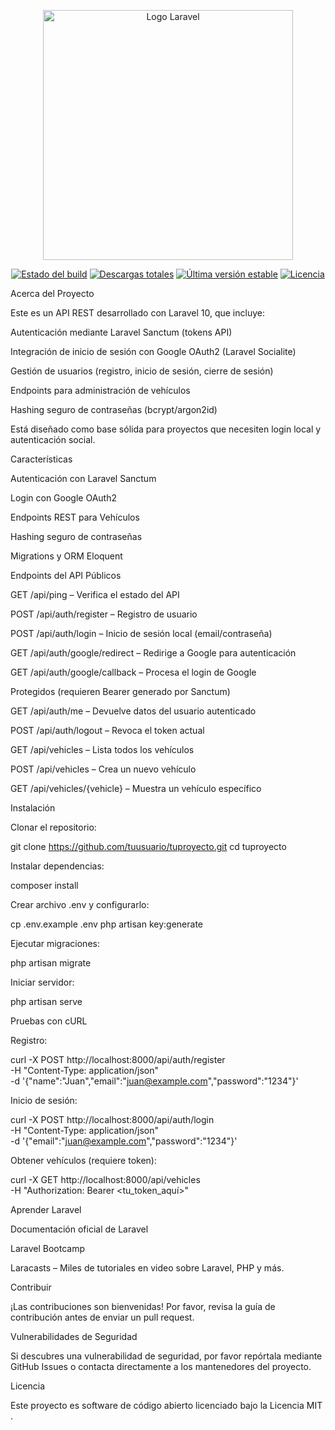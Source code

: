 <p align="center"> <a href="https://laravel.com" target="_blank"> <img src="https://raw.githubusercontent.com/laravel/art/master/logo-lockup/5%20SVG/2%20CMYK/1%20Full%20Color/laravel-logolockup-cmyk-red.svg" width="400" alt="Logo Laravel"> </a> </p> <p align="center"> <a href="https://github.com/tuusuario/tuproyecto/actions"><img src="https://github.com/tuusuario/tuproyecto/workflows/tests/badge.svg" alt="Estado del build"></a> <a href="https://packagist.org/packages/laravel/laravel"><img src="https://img.shields.io/packagist/dt/laravel/laravel" alt="Descargas totales"></a> <a href="https://packagist.org/packages/laravel/laravel"><img src="https://img.shields.io/packagist/v/laravel/laravel" alt="Última versión estable"></a> <a href="https://opensource.org/licenses/MIT"><img src="https://img.shields.io/packagist/l/laravel/laravel" alt="Licencia"></a> </p>
Acerca del Proyecto

Este es un API REST desarrollado con Laravel 10, que incluye:

Autenticación mediante Laravel Sanctum (tokens API)

Integración de inicio de sesión con Google OAuth2 (Laravel Socialite)

Gestión de usuarios (registro, inicio de sesión, cierre de sesión)

Endpoints para administración de vehículos

Hashing seguro de contraseñas (bcrypt/argon2id)

Está diseñado como base sólida para proyectos que necesiten login local y autenticación social.

Características

Autenticación con Laravel Sanctum

Login con Google OAuth2

Endpoints REST para Vehículos

Hashing seguro de contraseñas

Migrations y ORM Eloquent

Endpoints del API
Públicos

GET /api/ping – Verifica el estado del API

POST /api/auth/register – Registro de usuario

POST /api/auth/login – Inicio de sesión local (email/contraseña)

GET /api/auth/google/redirect – Redirige a Google para autenticación

GET /api/auth/google/callback – Procesa el login de Google

Protegidos (requieren Bearer <token> generado por Sanctum)

GET /api/auth/me – Devuelve datos del usuario autenticado

POST /api/auth/logout – Revoca el token actual

GET /api/vehicles – Lista todos los vehículos

POST /api/vehicles – Crea un nuevo vehículo

GET /api/vehicles/{vehicle} – Muestra un vehículo específico

Instalación

Clonar el repositorio:

git clone https://github.com/tuusuario/tuproyecto.git
cd tuproyecto


Instalar dependencias:

composer install


Crear archivo .env y configurarlo:

cp .env.example .env
php artisan key:generate


Ejecutar migraciones:

php artisan migrate


Iniciar servidor:

php artisan serve

Pruebas con cURL

Registro:

curl -X POST http://localhost:8000/api/auth/register \
  -H "Content-Type: application/json" \
  -d '{"name":"Juan","email":"juan@example.com","password":"1234"}'


Inicio de sesión:

curl -X POST http://localhost:8000/api/auth/login \
  -H "Content-Type: application/json" \
  -d '{"email":"juan@example.com","password":"1234"}'


Obtener vehículos (requiere token):

curl -X GET http://localhost:8000/api/vehicles \
  -H "Authorization: Bearer <tu_token_aquí>"

Aprender Laravel

Documentación oficial de Laravel

Laravel Bootcamp

Laracasts
 – Miles de tutoriales en video sobre Laravel, PHP y más.

Contribuir

¡Las contribuciones son bienvenidas!
Por favor, revisa la guía de contribución
 antes de enviar un pull request.

Vulnerabilidades de Seguridad

Si descubres una vulnerabilidad de seguridad, por favor repórtala mediante GitHub Issues
 o contacta directamente a los mantenedores del proyecto.

Licencia

Este proyecto es software de código abierto licenciado bajo la Licencia MIT
.